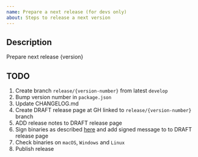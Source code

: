 ```yaml
---
name: Prepare a next release (for devs only)
about: Steps to release a next version
---
```


## Description

Prepare next release {version}

## TODO

1. Create branch `release/{version-number}` from latest `develop`
1. Bump version number in `package.json`
1. Update CHANGELOG.md
1. Create DRAFT release page at GH linked to `release/{version-number}` branch
1. ADD release notes to DRAFT release page
1. Sign binaries as described [here](https://github.com/thorchain/Resources/blob/master/admin-GPG-keys.md) and add signed message to to DRAFT release page
1. Check binaries on `macOS`, `Windows` and `Linux`
1. Publish release
